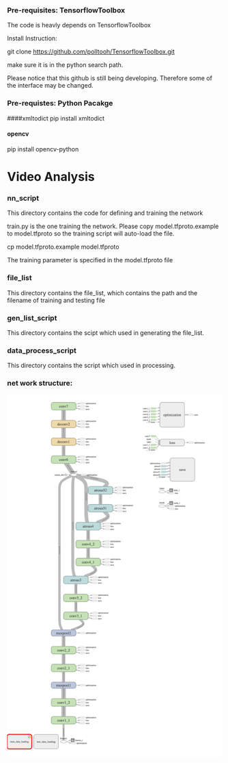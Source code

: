 ### Pre-requisites: TensorflowToolbox
The code is heavly depends on TensorflowToolbox

Install Instruction:

git clone https://github.com/polltooh/TensorflowToolbox.git

make sure it is in the python search path. 

Please notice that this github is still being developing. Therefore
some of the interface may be changed.

### Pre-requistes: Python Pacakge 
####xmltodict
pip install xmltodict

#### opencv
pip install opencv-python

# Video Analysis

### nn\_script
This directory contains the code for defining and training the network

train.py is the one training the network. Please copy model.tfproto.example to model.tfproto so the training script will auto-load the file. 

cp model.tfproto.example model.tfproto

The training parameter is
specified in the model.tfproto file

### file\_list
This directory contains the file\_list, which contains the path and the
filename of training and testing file 

### gen\_list\_script
This directory contains the scipt which used in generating the file\_list.

### data\_process\_script
This directory contains the script which used in processing.

### net work structure:
![vgg atrous 2 graph](graph/vgg_atrous_graph2.png)


